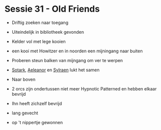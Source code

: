# Sessie 31 - Old Friends

- Driftig zoeken naar toegang
- Uiteindelijk in bibliotheek gevonden
- Kelder vol met lege kooien
- een kooi met Howitzer en in noorden een mijningang naar buiten

- Proberen steun balken van mijngang om ver te werpen
- [Sotark](https://bookstack.hemels.me/books/Inquisitors/page/sotark), [Aeleanor](https://bookstack.hemels.me/books/Inquisitors/page/aeleanor) en [Sylraen](https://bookstack.hemels.me/books/Inquisitors/page/sylraen-morra) lukt het samen

- Naar boven

- 2 orcs zijn ondertussen niet meer Hypnotic Patterned en hebben elkaar bevrijd
- Ihn heeft zichzelf bevrijd

- lang gevecht
- op 't nippertje gewonnen
 